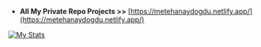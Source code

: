 *   **All My Private Repo Projects >>** [https://metehanaydogdu.netlify.app/](https://metehanaydogdu.netlify.app/)  

[![My  Stats](https://awesome-github-stats.azurewebsites.net/user-stats/metehnay?cardType=level&theme=gruvbox&preferLogin=false)](https://git.io/awesome-stats-card)
